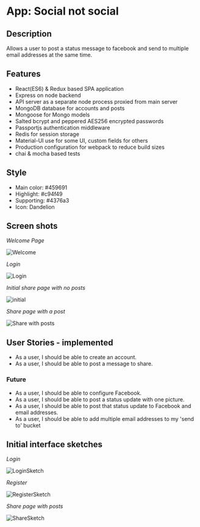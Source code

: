 # App: Social not social
## Description
Allows a user to post a status message to facebook and send to multiple email addresses at the same time.

## Features
* React(ES6) & Redux based SPA application
* Express on node backend
* API server as a separate node process proxied from main server
* MongoDB database for accounts and posts
* Mongoose for Mongo models
* Salted bcrypt and peppered AES256 encrypted passwords
* Passportjs authentication middleware
* Redis for session storage
* Material-UI use for some UI, custom fields for others
* Production configuration for webpack to reduce build sizes
* chai & mocha based tests

## Style
* Main color: #459691
* Highlight: #c94f49
* Supporting: #4376a3
* Icon: Dandelion

## Screen shots
*Welcome Page*

![Welcome](https://github.com/mdfw/socialnotsocial/blob/master/readme/welcomePage.png "Welcome Page")

*Login*

![Login](https://github.com/mdfw/socialnotsocial/blob/master/readme/login.png "Login")

*Initial share page with no posts*

![initial](https://github.com/mdfw/socialnotsocial/blob/master/readme/IntialShare.png "Initial share page with no posts")

*Share page with a post*

![Share with posts](https://github.com/mdfw/socialnotsocial/blob/master/readme/shareWithPosts.png "Share page with a post")


## User Stories - implemented
* As a user, I should be able to create an account.
* As a user, I should be able to post a message to share.

### Future
* As a user, I should be able to configure Facebook.
* As a user, I should be able to post a status update with one picture.
* As a user, I should be able to post that status update to Facebook and email addresses.
* As a user, I should be able to add multiple email addresses to my 'send to' bucket


## Initial interface sketches

*Login*

![LoginSketch](https://github.com/mdfw/socialnotsocial/blob/master/readme/designSketchLogin.png "Login")

*Register*

![RegisterSketch](https://github.com/mdfw/socialnotsocial/blob/master/readme/designSketchRegister.png "Register")

*Share page with posts*

![ShareSketch](https://github.com/mdfw/socialnotsocial/blob/master/readme/designSketchPost.png "Share")